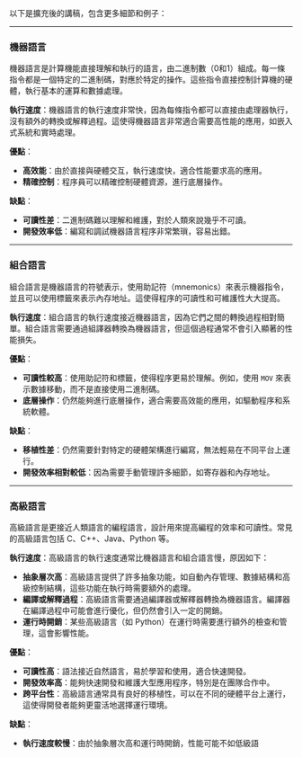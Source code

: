 以下是擴充後的講稿，包含更多細節和例子：

---

### 機器語言

機器語言是計算機能直接理解和執行的語言，由二進制數（0和1）組成。每一條指令都是一個特定的二進制碼，對應於特定的操作。這些指令直接控制計算機的硬體，執行基本的運算和數據處理。

**執行速度**：機器語言的執行速度非常快，因為每條指令都可以直接由處理器執行，沒有額外的轉換或解釋過程。這使得機器語言非常適合需要高性能的應用，如嵌入式系統和實時處理。

**優點**：
- **高效能**：由於直接與硬體交互，執行速度快，適合性能要求高的應用。
- **精確控制**：程序員可以精確控制硬體資源，進行底層操作。

**缺點**：
- **可讀性差**：二進制碼難以理解和維護，對於人類來說幾乎不可讀。
- **開發效率低**：編寫和調試機器語言程序非常繁瑣，容易出錯。

---

### 組合語言

組合語言是機器語言的符號表示，使用助記符（mnemonics）來表示機器指令，並且可以使用標籤來表示內存地址。這使得程序的可讀性和可維護性大大提高。

**執行速度**：組合語言的執行速度接近機器語言，因為它們之間的轉換過程相對簡單。組合語言需要通過組譯器轉換為機器語言，但這個過程通常不會引入顯著的性能損失。

**優點**：
- **可讀性較高**：使用助記符和標籤，使得程序更易於理解。例如，使用 `MOV` 來表示數據移動，而不是直接使用二進制碼。
- **底層操作**：仍然能夠進行底層操作，適合需要高效能的應用，如驅動程序和系統軟體。

**缺點**：
- **移植性差**：仍然需要針對特定的硬體架構進行編寫，無法輕易在不同平台上運行。
- **開發效率相對較低**：因為需要手動管理許多細節，如寄存器和內存地址。

---

### 高級語言

高級語言是更接近人類語言的編程語言，設計用來提高編程的效率和可讀性。常見的高級語言包括 C、C++、Java、Python 等。

**執行速度**：高級語言的執行速度通常比機器語言和組合語言慢，原因如下：
- **抽象層次高**：高級語言提供了許多抽象功能，如自動內存管理、數據結構和高級控制結構，這些功能在執行時需要額外的處理。
- **編譯或解釋過程**：高級語言需要通過編譯器或解釋器轉換為機器語言。編譯器在編譯過程中可能會進行優化，但仍然會引入一定的開銷。
- **運行時開銷**：某些高級語言（如 Python）在運行時需要進行額外的檢查和管理，這會影響性能。

**優點**：
- **可讀性高**：語法接近自然語言，易於學習和使用，適合快速開發。
- **開發效率高**：能夠快速開發和維護大型應用程序，特別是在團隊合作中。
- **跨平台性**：高級語言通常具有良好的移植性，可以在不同的硬體平台上運行，這使得開發者能夠更靈活地選擇運行環境。

**缺點**：
- **執行速度較慢**：由於抽象層次高和運行時開銷，性能可能不如低級語
